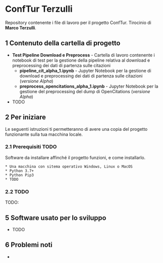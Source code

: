 # ConfTur Terzulli
Repository contenente i file di lavoro per il progetto ConfTur. Tirocinio di **Marco Terzulli**.

## 1 Contenuto della cartella di progetto
 * **Test Pipeline Download e Preprocess** - Cartella di lavoro contenente i notebook di test per la gestione della pipeline relativa al download e preprocessing dei dati di partenza sulle citazioni
	*  **pipeline_cit_alpha_1.ipynb** - Jupyter Notebook per la gestione di download e preprocessing dei dati di partenza sulle citazioni (*versione Alpha*)
	*  **preprocess_opencitations_alpha_1.ipynb** - Jupyter Notebook per la gestione del preprocessing del dump di OpenCitations (*versione Alpha*)
 * TODO
 
 
## 2 Per iniziare

Le seguenti istruzioni ti permetteranno di avere una copia del progetto funzionante sulla tua macchina locale.

### 2.1 Prerequisiti TODO

Software da installare affinché il progetto funzioni, e come installarlo.

```
* Una macchina con sitema operativo Windows, Linux o MacOS
* Python 3.7+
* Python Pip3
* TODO
```

### 2.2 TODO

TODO: <br />



## 5 Software usato per lo sviluppo
* TODO

## 6 Problemi noti

* 
